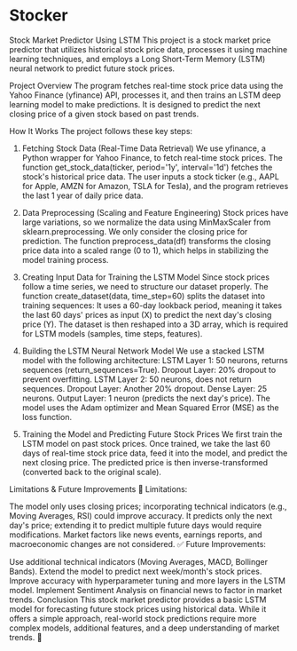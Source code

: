 # Stocker
Stock Market Predictor Using LSTM
This project is a stock market price predictor that utilizes historical stock price data, processes it using machine learning techniques, and employs a Long Short-Term Memory (LSTM) neural network to predict future stock prices.

Project Overview
The program fetches real-time stock price data using the Yahoo Finance (yfinance) API, processes it, and then trains an LSTM deep learning model to make predictions. It is designed to predict the next closing price of a given stock based on past trends.

How It Works
The project follows these key steps:

1. Fetching Stock Data (Real-Time Data Retrieval)
We use yfinance, a Python wrapper for Yahoo Finance, to fetch real-time stock prices.
The function get_stock_data(ticker, period='1y', interval='1d') fetches the stock's historical price data.
The user inputs a stock ticker (e.g., AAPL for Apple, AMZN for Amazon, TSLA for Tesla), and the program retrieves the last 1 year of daily price data.

2. Data Preprocessing (Scaling and Feature Engineering)
Stock prices have large variations, so we normalize the data using MinMaxScaler from sklearn.preprocessing.
We only consider the closing price for prediction.
The function preprocess_data(df) transforms the closing price data into a scaled range (0 to 1), which helps in stabilizing the model training process.

3. Creating Input Data for Training the LSTM Model
Since stock prices follow a time series, we need to structure our dataset properly.
The function create_dataset(data, time_step=60) splits the dataset into training sequences:
It uses a 60-day lookback period, meaning it takes the last 60 days' prices as input (X) to predict the next day's closing price (Y).
The dataset is then reshaped into a 3D array, which is required for LSTM models (samples, time steps, features).

4. Building the LSTM Neural Network Model
We use a stacked LSTM model with the following architecture:
LSTM Layer 1: 50 neurons, returns sequences (return_sequences=True).
Dropout Layer: 20% dropout to prevent overfitting.
LSTM Layer 2: 50 neurons, does not return sequences.
Dropout Layer: Another 20% dropout.
Dense Layer: 25 neurons.
Output Layer: 1 neuron (predicts the next day's price).
The model uses the Adam optimizer and Mean Squared Error (MSE) as the loss function.

5. Training the Model and Predicting Future Stock Prices
We first train the LSTM model on past stock prices.
Once trained, we take the last 60 days of real-time stock price data, feed it into the model, and predict the next closing price.
The predicted price is then inverse-transformed (converted back to the original scale).

Limitations & Future Improvements
🔴 Limitations:

The model only uses closing prices; incorporating technical indicators (e.g., Moving Averages, RSI) could improve accuracy.
It predicts only the next day's price; extending it to predict multiple future days would require modifications.
Market factors like news events, earnings reports, and macroeconomic changes are not considered.
✅ Future Improvements:

Use additional technical indicators (Moving Averages, MACD, Bollinger Bands).
Extend the model to predict next week/month's stock prices.
Improve accuracy with hyperparameter tuning and more layers in the LSTM model.
Implement Sentiment Analysis on financial news to factor in market trends.
Conclusion
This stock market predictor provides a basic LSTM model for forecasting future stock prices using historical data. While it offers a simple approach, real-world stock predictions require more complex models, additional features, and a deep understanding of market trends. 🚀

